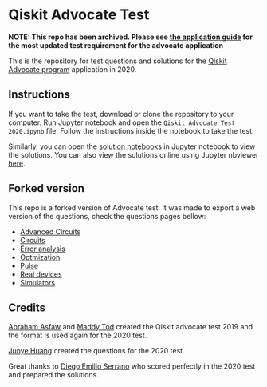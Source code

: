 # Qiskit Advocate Test

**NOTE: This repo has been archived. Please see [the application guide](https://github.com/qiskit-advocate/application-guide) for the most updated test requirement for the advocate application**

This is the repository for test questions and solutions for the [Qiskit Advocate program](https://qiskit.org/advocates) application in 2020.

## Instructions

If you want to take the test, download or clone the repository to your computer. Run Jupyter notebook and open the `Qiskit Advocate Test 2020.ipynb` file. Follow the instructions inside the notebook to take the test.

Similarly, you can open the [solution notebooks](solutions) in Jupyter notebook to view the solutions. You can also view the solutions online using Jupyter nbviewer [here](https://nbviewer.jupyter.org/github/qiskit-community/qiskit-advocate-test/tree/master/solutions/).


## Forked version

This repo is a forked version of Advocate test. It was made to export a web version of the questions, check the questions pages bellow:

* [Advanced Circuits](https://dpbm.github.io/qiskit-advocate-test/web/Advanced%20circuits.html)
* [Circuits](https://dpbm.github.io/qiskit-advocate-test/web/Circuits.html)
* [Error analysis](https://dpbm.github.io/qiskit-advocate-test/web/Error%20analysis.html)
* [Optmization](https://dpbm.github.io/qiskit-advocate-test/web/Optimization.html)
* [Pulse](https://dpbm.github.io/qiskit-advocate-test/web/Pulse.html)
* [Real devices](https://dpbm.github.io/qiskit-advocate-test/web/Real%20devices.html)
* [Simulators](https://dpbm.github.io/qiskit-advocate-test/web/Simulators.html)

## Credits
[Abraham Asfaw](https://twitter.com/abe_asfaw) and [Maddy Tod](https://twitter.com/MaddyTod) created the Qiskit advocate test 2019 and the format is used again for the 2020 test.

[Junye Huang](https://twitter.com/HuangJunye) created the questions for the 2020 test.

Great thanks to [Diego Emilio Serrano](https://twitter.com/diemilioser) who scored perfectly in the 2020 test and prepared the solutions.
